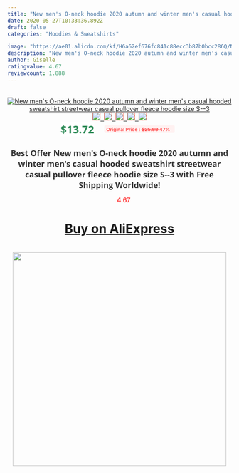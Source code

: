```yaml
---
title: "New men's O-neck hoodie 2020 autumn and winter men's casual hooded sweatshirt streetwear casual pullover fleece hoodie size S--3"
date: 2020-05-27T10:33:36.892Z
draft: false
categories: "Hoodies & Sweatshirts"

image: "https://ae01.alicdn.com/kf/H6a62ef676fc841c88ecc3b87b0bcc286Q/New-men-s-O-neck-hoodie-2020-autumn-and-winter-men-s-casual-hooded-sweatshirt-streetwear.jpg"
description: "New men's O-neck hoodie 2020 autumn and winter men's casual hooded sweatshirt streetwear casual pullover fleece hoodie size S--3"
author: Giselle
ratingvalue: 4.67
reviewcount: 1.888
---
```

<br>
<div style="text-align: center;">
<a href="https://s.click.aliexpress.com/e/_A3QVjB" target="_blank" rel="nofollow noopener noreferrer"><img alt="New men's O-neck hoodie 2020 autumn and winter men's casual hooded sweatshirt streetwear casual pullover fleece hoodie size S--3" class="magnifier-image" src="https://ae01.alicdn.com/kf/H6a62ef676fc841c88ecc3b87b0bcc286Q/New-men-s-O-neck-hoodie-2020-autumn-and-winter-men-s-casual-hooded-sweatshirt-streetwear.jpg_640x640.jpg">
<br>
<img style="border:1px solid salmon" src="https://ae01.alicdn.com/kf/H6a62ef676fc841c88ecc3b87b0bcc286Q/New-men-s-O-neck-hoodie-2020-autumn-and-winter-men-s-casual-hooded-sweatshirt-streetwear.jpg_120x120.jpg">&nbsp;&nbsp;<img style="border:1px solid salmon" src="https://ae01.alicdn.com/kf/H6eaf347309d0454c8e5ef24e85cf176a8/New-men-s-O-neck-hoodie-2020-autumn-and-winter-men-s-casual-hooded-sweatshirt-streetwear.jpg_120x120.jpg">&nbsp;&nbsp;<img style="border:1px solid salmon" src="https://ae01.alicdn.com/kf/H6b76b26c6bac4273b8de0c9732525de8H/New-men-s-O-neck-hoodie-2020-autumn-and-winter-men-s-casual-hooded-sweatshirt-streetwear.jpg_120x120.jpg">&nbsp;&nbsp;<img style="border:1px solid salmon" src="https://ae01.alicdn.com/kf/He4830044f9d04f60a15e86539d97a79de/New-men-s-O-neck-hoodie-2020-autumn-and-winter-men-s-casual-hooded-sweatshirt-streetwear.jpg_120x120.jpg">&nbsp;&nbsp;<img style="border:1px solid salmon" src="https://ae01.alicdn.com/kf/Hfd0e89c12adc48048b2c3074c2b624a2O/New-men-s-O-neck-hoodie-2020-autumn-and-winter-men-s-casual-hooded-sweatshirt-streetwear.jpg_120x120.jpg"></a></div><br0>
<div style="text-align: center;"><span style="background-color: white; border: 0px; box-sizing: border-box; color: seagreen; display: inline-block; font-family: &quot;open sans&quot; , &quot;arial&quot; , &quot;helvetica&quot; , sans-serif , &quot;heiti&quot;; font-size: 24px; font-stretch: inherit; font-weight: 700; line-height: inherit; margin: 0px 10px 0px 0px; padding: 0px; vertical-align: middle;">$13.72 </span>
<span style="background: rgb(255 , 241 , 241); border-radius: 3px; border: 0px; box-sizing: border-box; color: #ff4747; display: inline-block; font-family: inherit; font-size: 12px; font-stretch: inherit; font-style: inherit; font-variant: inherit; font-weight: 600; line-height: inherit; margin: 0px; padding: 2px 5px; transform: scale(0.9); vertical-align: middle;">Original Price : <b style="text-decoration: line-through;">$25.88 </b> 47%&nbsp;&nbsp;</span></div>
<h1 style="color: #333333; display: inline-block; font-family: &quot;open sans&quot; , &quot;arial&quot; , &quot;helvetica&quot; , sans-serif , &quot;heiti&quot;; font-size: 18px; font-stretch: inherit; font-weight: 700; text-align: center;">Best Offer New men's O-neck hoodie 2020 autumn and winter men's casual hooded sweatshirt streetwear casual pullover fleece hoodie size S--3 with Free Shipping Worldwide!</h1>
<div style="color: #ff4747; text-align: center;">
<img src="https://4.bp.blogspot.com/-M0ZcTcb-5uY/XleCXlxnR4I/AAAAAAAAAEc/OrjgMkXV1oMQFaCRZj5HQwOCBcu3w1FegCPcBGAYYCw/s1600/star.png" style="height: 15px;">&nbsp;<b>4.67</b></div>
<div class="button_cont" align="center"><a class="buynow_a" href="https://s.click.aliexpress.com/e/_A3QVjB" target="_blank" rel="nofollow noopener noreferrer"><H1>Buy on AliExpress</H1></a></div><br>
<div class="separator" style="clear: both; text-align: center;">
<img src="https://lh3.googleusercontent.com/-pTy5HemUv9M/XlePHvY0dAI/AAAAAAAAAE4/0nX5iRUoIWY8eMW9Dpxeirr157OZliDIgCLcBGAsYHQ/s1600/badge.gif" width="480">
</div>
